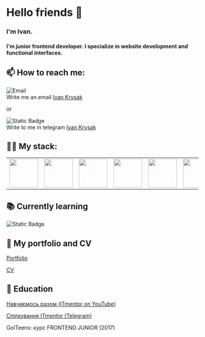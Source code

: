 # Hello friends 👋

### I'm Ivan. 

#### I'm junior frontend developer. I specialize in website development and functional interfaces.

## 📫 How to reach me:

![Email](https://img.shields.io/badge/email-lightgrey?style=for-the-badge&logo=gmail&logoColor=red&labelColor=lightyellow&link=ivankrysak56%40gmail.com) 
<br>
Write me an email <a href="ivankrysak56%40gmail.com">Ivan Krysak</a>

or

![Static Badge](https://img.shields.io/badge/telegram-blue?style=for-the-badge&logo=telegram&logoColor=blue&labelColor=lightblue&link=https%3A%2F%2Ft.me%2FKrysak_Ivan)
<br>
Write to me in telegram <a href="https%3A%2F%2Ft.me%2FKrysak_Ivan">Ivan Krysak</a>

## 👨‍💻 My stack:

 <table aling="center">
      <tbody>
        <tr>
          <td><img height="75px" width="75px" src="https://cdn.jsdelivr.net/gh/devicons/devicon@latest/icons/html5/html5-original.svg"/></td>
          <td><img height="75px" width="75px" src="https://cdn.jsdelivr.net/gh/devicons/devicon@latest/icons/css3/css3-original.svg"/></td>
          <td><img height="75px" width="75px"  src="https://cdn.jsdelivr.net/gh/devicons/devicon@latest/icons/javascript/javascript-original.svg"/></td>
          <td><img height="75px" width="75px" src="https://cdn.jsdelivr.net/gh/devicons/devicon@latest/icons/sass/sass-original.svg"/></td>
          <td><img height="75px" width="75px" src="https://cdn.jsdelivr.net/gh/devicons/devicon@latest/icons/gulp/gulp-plain.svg"/></td>
          <td><img height="75px" width="75px" src="https://cdn.jsdelivr.net/gh/devicons/devicon@latest/icons/git/git-original.svg"/></td> 
          <td><img height="75px" width="75px" src="https://cdn.jsdelivr.net/gh/devicons/devicon@latest/icons/github/github-original.svg"/></td> 
          <td><img height="75px" width="75px" src="https://cdn.jsdelivr.net/gh/devicons/devicon@latest/icons/jquery/jquery-original-wordmark.svg"/></td> 
          <td><img height="75px" width="75px" src="https://cdn.jsdelivr.net/gh/devicons/devicon@latest/icons/csharp/csharp-original.svg"/></td> 
          <td><img height="75px" width="75px" src="https://cdn.jsdelivr.net/gh/devicons/devicon@latest/icons/dotnetcore/dotnetcore-original.svg"/></td> 
          <td><img height="75px" width="75px" src="https://cdn.jsdelivr.net/gh/devicons/devicon@latest/icons/vscode/vscode-original.svg"/></td>    
          <td><img height="75px" width="75px" src="https://cdn.jsdelivr.net/gh/devicons/devicon@latest/icons/visualstudio/visualstudio-original.svg"/></td>    
        </tr>
      </tbody>
</table>      
          
## 📚 Currently learning

![Static Badge](https://img.shields.io/badge/typescript-darkblue?style=for-the-badge&logo=typescript&logoColor=darkblue&labelColor=blue)

## 📄 My portfolio and CV
<a href="">Portfolio</a>

<a href="">CV</a>

## 📝 Education

<a href="https://www.youtube.com/@itmentor">Навчаємось разом (ITmentor on YouTube)</a>

<a href="https://t.me/+VxIy6tHGmGoOOaCM">Спілкування ITmentor (Telegram)</a>

GoITeens: курс FRONTEND JUNIOR (2017)
